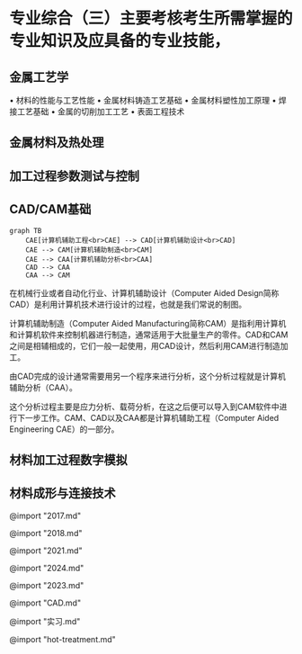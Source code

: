 # 专业综合（三）主要考核考生所需掌握的专业知识及应具备的专业技能，

## 金属工艺学

• 材料的性能与工艺性能
• 金属材料铸造工艺基础
• 金属材料塑性加工原理
• 焊接工艺基础
• 金属的切削加工工艺
• 表面工程技术

## 金属材料及热处理

## 加工过程参数测试与控制

## CAD/CAM基础

```mermaid
graph TB
    CAE[计算机辅助工程<br>CAE] --> CAD[计算机辅助设计<br>CAD]
    CAE --> CAM[计算机辅助制造<br>CAM]
    CAE --> CAA[计算机辅助分析<br>CAA]
    CAD --> CAA
    CAA --> CAM
```

在机械行业或者自动化行业、计算机辅助设计（Computer Aided Design简称CAD）是利用计算机技术进行设计的过程，也就是我们常说的制图。

计算机辅助制造（Computer Aided Manufacturing简称CAM）是指利用计算机和计算机软件来控制机器进行制造，通常适用于大批量生产的零件。CAD和CAM之间是相辅相成的，它们一般一起使用，用CAD设计，然后利用CAM进行制造加工。

由CAD完成的设计通常需要用另一个程序来进行分析，这个分析过程就是计算机辅助分析（CAA）。

这个分析过程主要是应力分析、载荷分析，在这之后便可以导入到CAM软件中进行下一步工作。CAM、CAD以及CAA都是计算机辅助工程（Computer Aided Engineering CAE）的一部分。

## 材料加工过程数字模拟

## 材料成形与连接技术

@import "2017.md"

@import "2018.md"

@import "2021.md"

@import "2024.md"

@import "2023.md"

@import "CAD.md"

@import "实习.md"

@import "hot-treatment.md"
